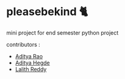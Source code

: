 # pleasebekind 🐈
mini project for end semester python project

contributors :
- [Aditya Rao](https://github.com/AdiXgit)
- [Aditya Hegde](https://bwaklog.github.io)
- [Lalith Reddy](https://github.com/Lalith2907)
